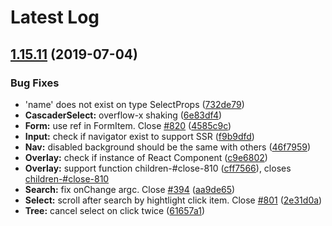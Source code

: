 # Latest Log 

## [1.15.11](https://github.com/alibaba-fusion/next/compare/1.15.10...1.15.11) (2019-07-04)


### Bug Fixes

* 'name' does not exist on type SelectProps ([732de79](https://github.com/alibaba-fusion/next/commit/732de79))
* **CascaderSelect:** overflow-x shaking ([6e83df4](https://github.com/alibaba-fusion/next/commit/6e83df4))
* **Form:** use ref in FormItem. Close [#820](https://github.com/alibaba-fusion/next/issues/820) ([4585c9c](https://github.com/alibaba-fusion/next/commit/4585c9c))
* **Input:** check if navigator exist to support SSR ([f9b9dfd](https://github.com/alibaba-fusion/next/commit/f9b9dfd))
* **Nav:** disabled background should be the same with others ([46f7959](https://github.com/alibaba-fusion/next/commit/46f7959))
* **Overlay:** check if instance of React Component ([c9e6802](https://github.com/alibaba-fusion/next/commit/c9e6802))
* **Overlay:** support function children-#close-810 ([cff7566](https://github.com/alibaba-fusion/next/commit/cff7566)), closes [children-#close-810](https://github.com/children-/issues/close-810)
* **Search:** fix onChange argc. Close [#394](https://github.com/alibaba-fusion/next/issues/394) ([aa9de65](https://github.com/alibaba-fusion/next/commit/aa9de65))
* **Select:** scroll after search by hightlight click item. Close [#801](https://github.com/alibaba-fusion/next/issues/801) ([2e31d0a](https://github.com/alibaba-fusion/next/commit/2e31d0a))
* **Tree:** cancel select on click twice ([61657a1](https://github.com/alibaba-fusion/next/commit/61657a1))


